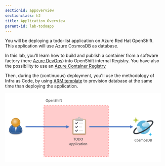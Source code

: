 ```yaml
---
sectionid: appoverview
sectionclass: h2
title: Application Overview
parent-id: lab-todoapp
---
```


You will be deploying a todo-list application on Azure Red Hat OpenShift. This application will use Azure CosmosDB as database.

In this lab, you'll learn how to build and publish a container from a software factory (here [Azure DevOps](https://azure.microsoft.com/en-s/services/devops/)) into OpenShift internal Registry. You have also the possibility to use an [Azure Container Registry](https://azure.microsoft.com/en-us/services/container-registry/)

Then, during the (continuous) deployment, you'll use the methodology of Infra as Code, by using [ARM template](https://docs.microsoft.com/en-us/azure/azure-resource-manager/templates/overview) to provision database at the same time than deploying the application.

![TODO-app architecture](media/lab1/archi.png)
